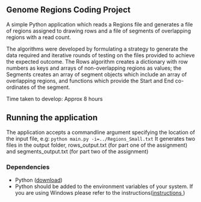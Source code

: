 ## Genome Regions Coding Project

A simple Python application which reads a Regions file and generates a file of regions assigned to drawing rows and a file of segments of overlapping regions with a read count.

The algorithms were developed by formulating a strategy to generate the data required and iterative rounds of testing on the files provided to achieve the expected outcome. The Rows algorithm creates a dictionary with row numbers as keys and arrays of non-overlapping regions as values; the Segments creates an array of segment objects which include an array of overlapping regions, and functions which provide the Start and End co-ordinates of the segment.

Time taken to develop: Approx 8 hours

## Running the application
The application accepts a commandline argument specifying the location of the input file, e.g:
`python main.py -i=../Regions_Small.txt`
It generates two files in the output folder, rows_output.txt (for part one of the assignment) and segments_output.txt (for part two of the assignment)

### Dependencies
- Python ([download](https://www.python.org/downloads/))
- Python should be added to the environment variables of your system. If you are using Windows please refer to the instructions([instructions ](https://www.python.org/downloads/))